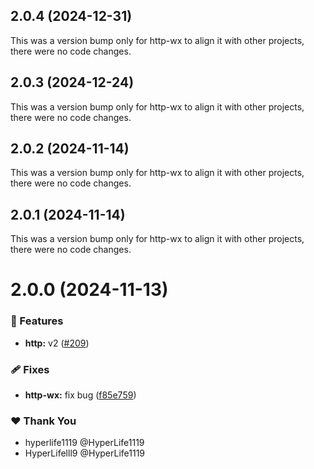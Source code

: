 ## 2.0.4 (2024-12-31)

This was a version bump only for http-wx to align it with other projects, there were no code changes.

## 2.0.3 (2024-12-24)

This was a version bump only for http-wx to align it with other projects, there were no code changes.

## 2.0.2 (2024-11-14)

This was a version bump only for http-wx to align it with other projects, there were no code changes.

## 2.0.1 (2024-11-14)

This was a version bump only for http-wx to align it with other projects, there were no code changes.

# 2.0.0 (2024-11-13)

### 🚀 Features

- **http:** v2 ([#209](https://github.com/ngify/ngify/pull/209))

### 🩹 Fixes

- **http-wx:** fix bug ([f85e759](https://github.com/ngify/ngify/commit/f85e759))

### ❤️  Thank You

- hyperlife1119 @HyperLife1119
- HyperLifelll9 @HyperLife1119
